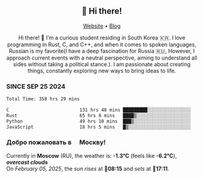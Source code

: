 <h2 align="center">👋 Hi there!</h2>
<p align="center">
  <a href="https://urdekcah.ru">Website</a> •
  <a href="https://urdekcah.blog">Blog</a>
</p>

<p align="center">
  Hi there! 👋 I'm a curious student residing in South Korea 🇰🇷. I love programming in Rust, C, and C++, and when it comes to spoken languages, Russian is my favorite(I have a deep fascination for Russia 🇷🇺, However, I approach current events with a neutral perspective, aiming to understand all sides without taking a political stance.). I am passionate about creating things, constantly exploring new ways to bring ideas to life.
</p>

### SINCE SEP 25 2024
<!--START_SECTION:waka-->
<!--LAST_WAKA_UPDATE:2025-02-04 18:28:13-->
```txt
Total Time: 358 hrs 29 mins

C                          131 hrs 48 mins █████████░░░░░░░░░░░░░░░░   35.82 %
Rust                       65 hrs 8 mins   ████▒░░░░░░░░░░░░░░░░░░░░   17.70 %
Python                     49 hrs 10 mins  ███▒░░░░░░░░░░░░░░░░░░░░░   13.36 %
JavaScript                 18 hrs 5 mins   █▒░░░░░░░░░░░░░░░░░░░░░░░   04.92 %
```
<!--END_SECTION:waka-->

<h3>Добро пожаловать в <img src="https://cdn-icons-png.flaticon.com/512/197/197408.png" width="13"/> Москву!</h3>

<!--START_SECTION:weather:moscow-->
<!--LAST_WEATHER_UPDATE:2025-02-05 09:22:20-->
Currently in **Moscow** (RU), the weather is: **-1.3°C** (feels like **-6.2°C**), ***overcast clouds***<br/>
On *February 05, 2025*, the *sun rises* at 🌅**08:15** and *sets* at 🌇**17:11**.
<!--END_SECTION:weather-->
